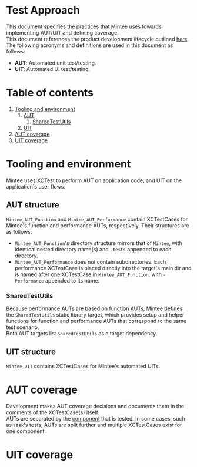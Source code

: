 # Test Approach
This document specifies the practices that Mintee uses towards implementing AUT/UIT and defining coverage.  
This document references the product development lifecycle outlined [here](../../README.md).  
The following acronyms and definitions are used in this document as follows:  
* __AUT__: Automated unit test/testing.
* __UIT__: Automated UI test/testing.

# Table of contents
1. [Tooling and environment](#tooling-and-environment)
    1. [AUT](#aut-structure)
        1. [SharedTestUtils](#sharedtestutils)
    1. [UIT](#uit-structure)
1. [AUT coverage](#aut-coverage)
1. [UIT coverage](#uit-coverage)

# Tooling and environment
Mintee uses XCTest to perform AUT on application code, and UIT on the application's user flows.  

## AUT structure
`Mintee_AUT_Function` and `Mintee_AUT_Performance` contain XCTestCases for Mintee's function and performance AUTs, respectively. Their structures are as follows:  
* `Mintee_AUT_Function`'s directory structure mirrors that of `Mintee`, with identical nested directory name(s) and `-tests` appended to each directory.
* `Mintee_AUT_Performance` does not contain subdirectories. Each performance XCTestCase is placed directly into the target's main dir and is named after one XCTestCase in `Mintee_AUT_Function`, with `-Performance` appended to its name.

### SharedTestUtils
Because performance AUTs are based on function AUTs, Mintee defines the `SharedTestUtils` static library target, which provides setup and helper functions for function and performance AUTs that correspond to the same test scenario.  
Both AUT targets list `SharedTestUtils` as a target dependency.

## UIT structure
`Mintee_UIT` contains XCTestCases for Mintee's automated UITs.

# AUT coverage
Development makes AUT coverage decisions and documents them in the comments of the XCTestCase(s) itself.  
AUTs are separated by the [component](./development-principles.md) that is tested. In some cases, such as `Task`'s tests, AUTs are split further and multiple XCTestCases exist for one component. 

# UIT coverage